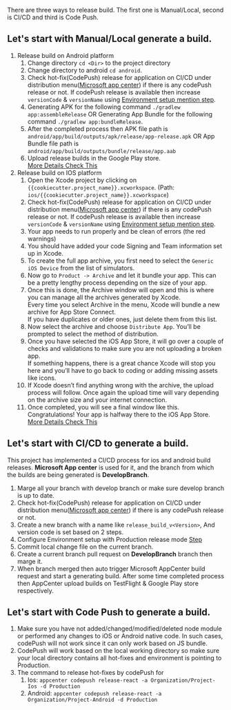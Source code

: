 There are three ways to release build. The first one is Manual/Local, second is CI/CD and third is Code Push.

## Let's start with Manual/Local generate a build.

1. Release build on Android platform
   1. Change directory `cd <Dir>` to the project directory
   1. Change directory to android `cd android`.
   1. Check hot-fix(CodePush) release for application on CI/CD under distribution menu([Microsoft app center](https://appcenter.ms/create-account)) if there is any codePush release or not. If codePush release is available then increase `versionCode` & `versionName` using [Environment setup mention step](./2.-Environment-Setup.md).
   1. Generating APK for the following command `./gradlew app:assembleRelease` OR Generating App Bundle for the following command `./gradlew app:bundleRelease`.
   1. After the completed process then APK file path is `android/app/build/outputs/apk/release/app-release.apk` OR App Bundle file path is `android/app/build/outputs/bundle/release/app.aab`
   1. Upload release builds in the Google Play store.
      <br/>[More Details Check This ](https://facebook.github.io/react-native/docs/signed-apk-android)
1. Release build on IOS platform
   1. Open the Xcode project by clicking on `{{cookiecutter.project_name}}.xcworkspace`. (Path: `ios/{{cookiecutter.project_name}}.xcworkspace`)
   1. Check hot-fix(CodePush) release for application on CI/CD under distribution menu([Microsoft app center](https://appcenter.ms/create-account)) if there is any codePush release or not. If codePush release is available then increase `versionCode` & `versionName` using [Environment setup mention step](./2.-Environment-Setup.md).
   1. Your app needs to run properly and be clean of errors (the red warnings)
   1. You should have added your code Signing and Team information set up in Xcode.
   1. To create the full app archive, you first need to select the `Generic iOS Device` from the list of simulators.
   1. Now go to `Product -> Archive` and let it bundle your app. This can be a pretty lengthy process depending on the size of your app.
   1. Once this is done, the Archive window will open and this is where you can manage all the archives generated by Xcode.
      <br/>Every time you select Archive in the menu, Xcode will bundle a new archive for App Store Connect.
      <br/>If you have duplicates or older ones, just delete them from this list.
   1. Now select the archive and choose `Distribute App`. You’ll be prompted to select the method of distribution.
   1. Once you have selected the iOS App Store, it will go over a couple of checks and validations to make sure you are not uploading a broken app.
      <br/>If something happens, there is a great chance Xcode will stop you here and you’ll have to go back to coding or adding missing assets like icons.
   1. If Xcode doesn’t find anything wrong with the archive, the upload process will follow. Once again the upload time will vary depending on the archive size and your internet connection.
   1. Once completed, you will see a final window like this. Congratulations! Your app is halfway there to the iOS App Store.
      <br/>[More Details Check This](https://codewithchris.com/submit-your-app-to-the-app-store/)

## Let's start with CI/CD to generate a build.

This project has implemented a CI/CD process for ios and android build releases. **Microsoft App center** is used for it, and the branch from which the builds are being generated is **DevelopBranch**.

1.  Marge all your branch with develop branch or make sure develop branch is up to date.
1.  Check hot-fix(CodePush) release for application on CI/CD under distribution menu([Microsoft app center](https://appcenter.ms/create-account)) if there is any codePush release or not.
1.  Create a new branch with a name like `release_build_v<Version>`, And version code is set based on 2 steps.
1.  Configure Environment setup with Production release mode [Step](./2.-Environment-Setup.md)
1.  Commit local change file on the current branch.
1.  Create a current branch pull request on **DevelopBranch** branch then marge it.
1.  When branch merged then auto trigger Microsoft AppCenter build request and start a generating build. After some time completed process then AppCenter upload builds on TestFlight & Google Play store respectively.

## Let's start with Code Push to generate a build.

1.  Make sure you have not added/changed/modified/deleted node module or performed any changes to iOS or Android native code. In such cases, codePush will not work since it can only work based on JS bundle.
1.  CodePush will work based on the local working directory so make sure your local directory contains all hot-fixes and environment is pointing to Production.
1.  The command to release hot-fixes by codePush for
    1. Ios: `appcenter codepush release-react -a Organization/Project-Ios -d Production`
    1. Android: `appcenter codepush release-react -a Organization/Project-Android -d Production`
